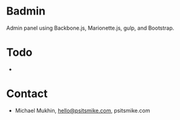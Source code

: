 Badmin
=
Admin panel using Backbone.js, Marionette.js, gulp, and Bootstrap.

Todo
=
* 

Contact
=
* Michael Mukhin, hello@psitsmike.com, psitsmike.com
